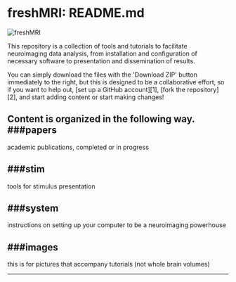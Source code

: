 freshMRI: README.md
==========
![freshMRI](https://github.com/wem3/freshMRI/blob/master/images/freshMRI_stand.png)

This repository is a collection of tools and tutorials to facilitate neuroimaging data analysis, from installation and configuration of necessary software to presentation and dissemination of results.

You can simply download the files with the 'Download ZIP' button immediately to the right, but this is designed to be a collaborative effort, so if you want to help out, [set up a GitHub account][1], [fork the repository][2], and start adding content or start making changes!


Content is organized in the following way.
###papers
---
academic publications, completed or in progress

###stim
---
tools for stimulus presentation

###system
---
instructions on setting up your computer to be a neuroimaging powerhouse

###images
---
this is for pictures that accompany tutorials (not whole brain volumes)


----------
